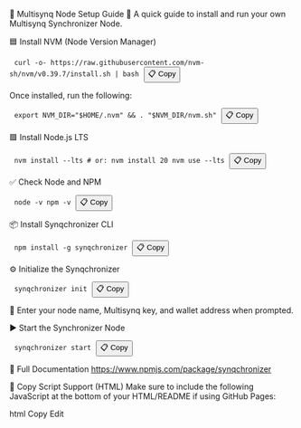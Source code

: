 📘 Multisynq Node Setup Guide
🚀 A quick guide to install and run your own Multisynq Synchronizer Node.

🟦 Install NVM (Node Version Manager)
<pre> <code id="code1">curl -o- https://raw.githubusercontent.com/nvm-sh/nvm/v0.39.7/install.sh | bash</code> <button onclick="copy('code1')">📋 Copy</button> </pre>
Once installed, run the following:

<pre> <code id="code2">export NVM_DIR="$HOME/.nvm" && . "$NVM_DIR/nvm.sh"</code> <button onclick="copy('code2')">📋 Copy</button> </pre>
🟩 Install Node.js LTS
<pre> <code id="code3">nvm install --lts # or: nvm install 20 nvm use --lts</code> <button onclick="copy('code3')">📋 Copy</button> </pre>
✅ Check Node and NPM
<pre> <code id="code4">node -v npm -v</code> <button onclick="copy('code4')">📋 Copy</button> </pre>
📦 Install Synqchronizer CLI
<pre> <code id="code5">npm install -g synqchronizer</code> <button onclick="copy('code5')">📋 Copy</button> </pre>
⚙️ Initialize the Synqchronizer
<pre> <code id="code6">synqchronizer init</code> <button onclick="copy('code6')">📋 Copy</button> </pre>
📝 Enter your node name, Multisynq key, and wallet address when prompted.

▶️ Start the Synchronizer Node
<pre> <code id="code7">synqchronizer start</code> <button onclick="copy('code7')">📋 Copy</button> </pre>
📖 Full Documentation
https://www.npmjs.com/package/synqchronizer

📜 Copy Script Support (HTML)
Make sure to include the following JavaScript at the bottom of your HTML/README if using GitHub Pages:

html
Copy
Edit
<script>
  function copy(id) {
    const text = document.getElementById(id).innerText;
    navigator.clipboard.writeText(text);
    alert("Copied to clipboard!");
  }
</script>



